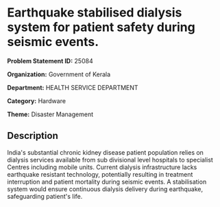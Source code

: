 # Earthquake stabilised dialysis system for patient safety during seismic events.

**Problem Statement ID:** 25084

**Organization:** Government of Kerala

**Department:** HEALTH SERVICE DEPARTMENT

**Category:** Hardware

**Theme:** Disaster Management

## Description

India's substantial chronic kidney disease patient population relies on dialysis services available from sub divisional level hospitals to specialist Centres including mobile units. Current dialysis infrastructure lacks earthquake resistant technology, potentially resulting in treatment interruption and patient mortality during seismic events. A stabilisation system would ensure continuous dialysis delivery during earthquake, safeguarding patient's life.

